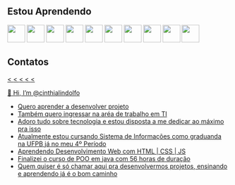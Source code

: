 ## Estou Aprendendo

<img src="https://cdn.jsdelivr.net/gh/devicons/devicon/icons/canva/canva-original.svg" width="40" heigth = "40"/> <img src="https://cdn.jsdelivr.net/gh/devicons/devicon/icons/figma/figma-original.svg" width="40" heigth = "40"/> <img src="https://cdn.jsdelivr.net/gh/devicons/devicon/icons/github/github-original-wordmark.svg" width="40" heigth = "40"/> <img        
src="https://cdn.jsdelivr.net/gh/devicons/devicon/icons/css3/css3-original.svg" width="40" heigth = "40"/> <img src="https://cdn.jsdelivr.net/gh/devicons/devicon/icons/html5/html5-original.svg" width="40" heigth = "40" /> <img
src="https://cdn.jsdelivr.net/gh/devicons/devicon/icons/javascript/javascript-original.svg"  width="40" heigth = "40"/> <img src="https://cdn.jsdelivr.net/gh/devicons/devicon/icons/java/java-original-wordmark.svg" width="40" heigth = "40"/> <img src="https://cdn.jsdelivr.net/gh/devicons/devicon/icons/python/python-original-wordmark.svg" width="40" heigth = "40"/> <img src="https://cdn.jsdelivr.net/gh/devicons/devicon/icons/c/c-original.svg" width="40" heigth = "40" /> <img src="https://cdn.jsdelivr.net/gh/devicons/devicon/icons/mysql/mysql-original-wordmark.svg" width="40" heigth = "40"/>
          
## Contatos
<div>
<a href="https://www.youtube.com/@cinthialindolfodasilva7533" target=" _blank"><
<a href="https://www.instagram.com/cinthia_lindolfo" target=" _blank"><
<a href="https://www.linkedin.com/in/cinthia-lindolfo-985a0818b" target=" _blank"><
<a href="http://lattes.cnpq.br/7415309054339362" target=" _blank"><
<a href="https://www.youtube.com/@cinthialindolfodasilva7533" target=" _blank"><


👋 Hi, I’m @cinthialindolfo
-  Quero aprender a desenvolver projeto
-  Também quero ingressar na aréa de trabalho em TI
-  Adoro  tudo sobre tecnologia e estou disposta a me dedicar ao máximo pra isso
-  Atualmente estou cursando Sistema de Informações como graduanda na UFPB já no meu 4º Período
-  Aprendendo Desenvolvimento Web com HTML | CSS | JS
-  Finalizei o curso de POO em java com  56 horas de duração
-  Quem quiser é só chamar aqui pra desenvolvermos projetos, ensinando e aprendendo já é o bom caminho
